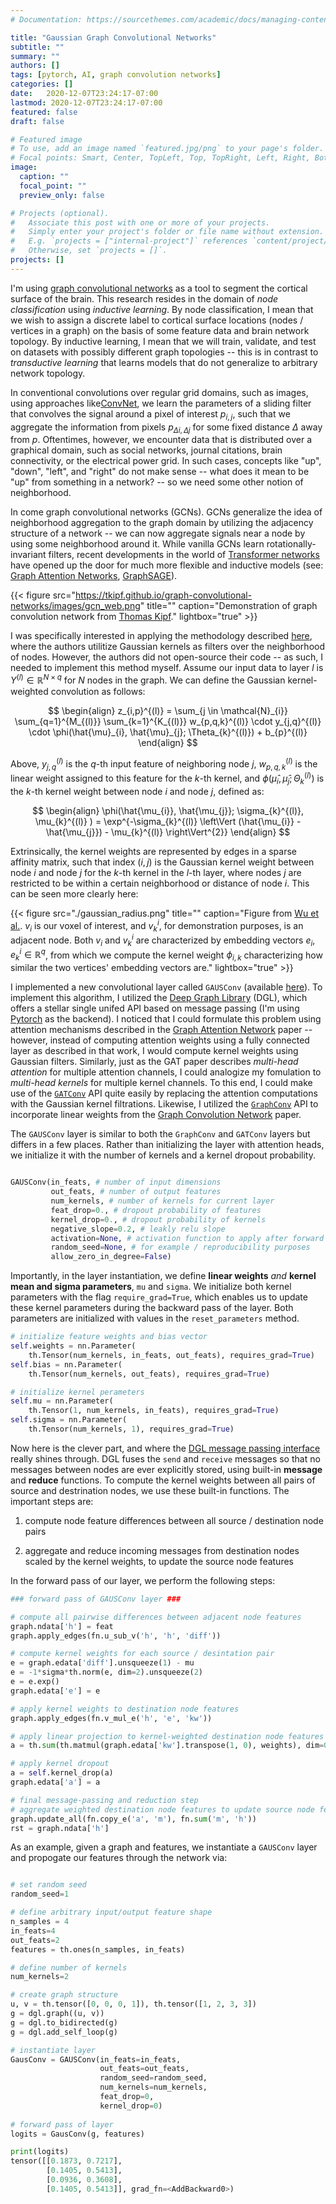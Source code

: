 ```yaml
---
# Documentation: https://sourcethemes.com/academic/docs/managing-content/

title: "Gaussian Graph Convolutional Networks"
subtitle: ""
summary: ""
authors: []
tags: [pytorch, AI, graph convolution networks]
categories: []
date:   2020-12-07T23:24:17-07:00
lastmod: 2020-12-07T23:24:17-07:00
featured: false
draft: false

# Featured image
# To use, add an image named `featured.jpg/png` to your page's folder.
# Focal points: Smart, Center, TopLeft, Top, TopRight, Left, Right, BottomLeft, Bottom, BottomRight.
image:
  caption: ""
  focal_point: ""
  preview_only: false

# Projects (optional).
#   Associate this post with one or more of your projects.
#   Simply enter your project's folder or file name without extension.
#   E.g. `projects = ["internal-project"]` references `content/project/deep-learning/index.md`.
#   Otherwise, set `projects = []`.
projects: []
---
```


I'm using [graph convolutional networks](https://tkipf.github.io/graph-convolutional-networks/) as a tool to segment the cortical surface of the brain.  This research resides in the domain of *node classification* using *inductive learning*.  By node classification, I mean that we wish to assign a discrete label to cortical surface locations (nodes / vertices in a graph) on the basis of some feature data and brain network topology.  By inductive learning, I mean that we will train, validate, and test on datasets with possibly different graph topologies -- this is in contrast to *transductive learning* that learns models that do not generalize to arbitrary network topology.

In conventional convolutions over regular grid domains, such as images, using approaches like[ConvNet](https://en.wikipedia.org/wiki/Convolutional_neural_network), we learn the parameters of a sliding filter that convolves the signal around a pixel of interest $p_{i,j}$, such that we aggregate the information from pixels $p_{\Delta i, \Delta j}$ for some fixed distance $\Delta$ away from $p$. Oftentimes, however, we encounter data that is distributed over a graphical domain, such as social networks, journal citations, brain connectivity, or the electrical power grid.  In such cases, concepts like "up", "down", "left", and "right" do not make sense -- what does it mean to be "up" from something in a network? -- so we need some other notion of neighborhood.

In come graph convolutional networks (GCNs).  GCNs generalize the idea of neighborhood aggregation to the graph domain by utilizing the adjacency structure of a network -- we can now aggregate signals near a node by using some neighborhood around it.  While vanilla GCNs learn rotationally-invariant filters, recent developments in the world of [Transformer networks](https://arxiv.org/abs/1706.03762) have opened up the door for much more flexible and inductive models (see: [Graph Attention Networks](https://arxiv.org/abs/1710.10903), [GraphSAGE](https://cs.stanford.edu/people/jure/pubs/graphsage-nips17.pdf)).


{{< figure src="https://tkipf.github.io/graph-convolutional-networks/images/gcn_web.png" title="" caption="Demonstration of graph convolution network from [Thomas Kipf](https://tkipf.github.io/graph-convolutional-networks/)." lightbox="true" >}}

I was specifically interested in applying the methodology described [here](http://arxiv.org/abs/1803.10336), where the authors utilitize Gaussian kernels as filters over the neighborhood of nodes.  However, the authors did not open-source their code -- as such, I needed to implement this method myself.  Assume our input data to layer $l$ is $Y^{(l)} \in \mathbb{R}^{N \times q}$ for $N$ nodes in the graph.  We can define the Gaussian kernel-weighted convolution as follows:

$$
\begin{align}
z_{i,p}^{(l)} = \sum_{j \in \mathcal{N}_{i}} \sum_{q=1}^{M_{(l)}} \sum_{k=1}^{K_{(l)}} w_{p,q,k}^{(l)} \cdot y_{j,q}^{(l)} \cdot \phi(\hat{\mu}_{i}, \hat{\mu}_{j}; \Theta_{k}^{(l)}) + b_{p}^{(l)}
\end{align}
$$

Above, $y_{j,q}^{(l)}$ is the $q$-th input feature of neighboring node $j$, $w_{p,q,k}^{(l)}$ is the linear weight assigned to this feature for the $k$-th kernel, and $\phi(\hat{\mu}_{i}, \hat{\mu}_{j}; \Theta_{k}^{(l)})$ is the $k$-th kernel weight between node $i$ and node $j$, defined as:

$$
\begin{align}
\phi(\hat{\mu_{i}}, \hat{\mu_{j}}; \sigma_{k}^{(l)}, \mu_{k}^{(l)}  ) = \exp^{-\sigma_{k}^{(l)} \left\Vert (\hat{\mu_{i}} - \hat{\mu_{j}}) - \mu_{k}^{(l)} \right\Vert^{2}}
\end{align}
$$

Extrinsically, the kernel weights are represented by edges in a sparse affinity matrix, such that index $(i,j)$ is the Gaussian kernel weight between node $i$ and node $j$ for the $k$-th kernel in the $l$-th layer, where nodes $j$ are restricted to be within a certain neighborhood or distance of node $i$.  This can be seen more clearly here:

{{< figure src="./gaussian_radius.png" title="" caption="Figure from [Wu et al.](https://www.ncbi.nlm.nih.gov/pmc/articles/PMC7052684/).  $v_{i}$ is our voxel of interest, and $v_{k}^{i}$, for demonstration purposes, is an adjacent node.  Both $v_{i}$ and $v_{k}^{i}$ are characterized by embedding vectors $e_{i}, e_{k}^{i} \in \mathbb{R}^{q}$, from which we compute the kernel weight $\phi_{i,k}$ characterizing how similar the two vertices' embedding vectors are." lightbox="true" >}}

I implemented a new convolutional layer called ```GAUSConv``` (available [here](https://github.com/kristianeschenburg/parcellearning/blob/master/parcellearning/layers/gausconv.py)).  To implement this algorithm, I utilized the [Deep Graph Library](https://www.dgl.ai/) (DGL), which offers a stellar single unifed API based on message passing (I'm using [Pytorch](https://pytorch.org/) as the backend).  I noticed that I could formulate this problem using attention mechanisms described in the [Graph Attention Network](https://arxiv.org/abs/1710.10903) paper -- however, instead of computing attention weights using a fully connected layer as described in that work, I would compute kernel weights using Gaussian filters.  Similarly, just as the GAT paper describes *multi-head attention* for multiple attention channels, I could analogize my fomulation to *multi-head kernels* for multiple kernel channels.  To this end, I could make use of the [```GATConv```](https://github.com/dmlc/dgl/blob/master/python/dgl/nn/pytorch/conv/gatconv.py) API quite easily by replacing the attention computations with the Gaussian kernel filtrations.  Likewise, I utilized the [```GraphConv```](https://github.com/dmlc/dgl/blob/master/python/dgl/nn/pytorch/conv/graphconv.py) API to incorporate linear weights from the [Graph Convolution Network](https://arxiv.org/pdf/1609.02907.pdf) paper.  

The ```GAUSConv``` layer is similar to both the ```GraphConv``` and ```GATConv``` layers but differs in a few places.  Rather than initializing the layer with attention heads, we initialize it with the number of kernels and a kernel dropout probability.

```python

GAUSConv(in_feats, # number of input dimensions
         out_feats, # number of output features
         num_kernels, # number of kernels for current layer
         feat_drop=0., # dropout probability of features
         kernel_drop=0., # dropout probability of kernels
         negative_slope=0.2, # leakly relu slope
         activation=None, # activation function to apply after forward pass
         random_seed=None, # for example / reproducibility purposes
         allow_zero_in_degree=False)
```

Importantly, in the layer instantiation, we define **linear weights** *and* **kernel mean and sigma parameters**, ```mu``` and ```sigma```.  We initialize both kernel parameters with the flag ```require_grad=True```, which enables us to update these kernel parameters during the backward pass of the layer.  Both parameters are initialized with values in the ```reset_parameters``` method.

```python
# initialize feature weights and bias vector
self.weights = nn.Parameter(
    th.Tensor(num_kernels, in_feats, out_feats), requires_grad=True)
self.bias = nn.Parameter(
    th.Tensor(num_kernels, out_feats), requires_grad=True)

# initialize kernel perameters
self.mu = nn.Parameter(
    th.Tensor(1, num_kernels, in_feats), requires_grad=True)
self.sigma = nn.Parameter(
    th.Tensor(num_kernels, 1), requires_grad=True)
```

Now here is the clever part, and where the [DGL message passing interface](https://docs.dgl.ai/en/0.4.x/api/python/function.html) really shines through.  DGL fuses the ```send``` and ```receive``` messages so that no messages between nodes are ever explicitly stored, using built-in **message** and **reduce** functions.  To compute the kernel weights between all pairs of source and destrination nodes, we use these built-in functions.  The important steps are: 

1) compute node feature differences between all source / destination node pairs

2) aggregate and reduce incoming messages from destination nodes scaled by the kernel weights, to update the source node features

In the forward pass of our layer, we perform the following steps:

```python
### forward pass of GAUSConv layer ###

# compute all pairwise differences between adjacent node features
graph.ndata['h'] = feat
graph.apply_edges(fn.u_sub_v('h', 'h', 'diff'))

# compute kernel weights for each source / desintation pair
e = graph.edata['diff'].unsqueeze(1) - mu
e = -1*sigma*th.norm(e, dim=2).unsqueeze(2)
e = e.exp()
graph.edata['e'] = e

# apply kernel weights to destination node features
graph.apply_edges(fn.v_mul_e('h', 'e', 'kw'))

# apply linear projection to kernel-weighted destination node features
a = th.sum(th.matmul(graph.edata['kw'].transpose(1, 0), weights), dim=0)

# apply kernel dropout
a = self.kernel_drop(a)
graph.edata['a'] = a

# final message-passing and reduction step
# aggregate weighted destination node features to update source node features
graph.update_all(fn.copy_e('a', 'm'), fn.sum('m', 'h'))
rst = graph.ndata['h']
```

As an example, given a graph and features, we instantiate a ```GAUSConv``` layer and propogate our features through the network via:


```python

# set random seed
random_seed=1

# define arbitrary input/output feature shape
n_samples = 4
in_feats=4
out_feats=2
features = th.ones(n_samples, in_feats)

# define number of kernels
num_kernels=2

# create graph structure
u, v = th.tensor([0, 0, 0, 1]), th.tensor([1, 2, 3, 3])
g = dgl.graph((u, v))
g = dgl.to_bidirected(g)
g = dgl.add_self_loop(g)

# instantiate layer
GausConv = GAUSConv(in_feats=in_feats,
                    out_feats=out_feats,
                    random_seed=random_seed,
                    num_kernels=num_kernels,
                    feat_drop=0,
                    kernel_drop=0)
                    
# forward pass of layer
logits = GausConv(g, features)

print(logits)
tensor([[0.1873, 0.7217],
        [0.1405, 0.5413],
        [0.0936, 0.3608],
        [0.1405, 0.5413]], grad_fn=<AddBackward0>)
```